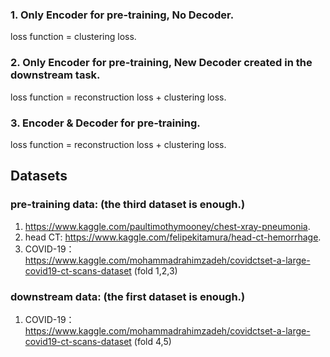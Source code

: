### 1. Only Encoder for pre-training, No Decoder.  
loss function = clustering loss. 
  
### 2. Only Encoder for pre-training, New Decoder created in the downstream task.  
loss function = reconstruction loss + clustering loss. 
  
### 3. Encoder & Decoder for pre-training.
loss function = reconstruction loss + clustering loss. 
  
  
## Datasets
### pre-training data: (the third dataset is enough.)
1. https://www.kaggle.com/paultimothymooney/chest-xray-pneumonia. 
2. head CT: https://www.kaggle.com/felipekitamura/head-ct-hemorrhage.  
3. COVID-19：https://www.kaggle.com/mohammadrahimzadeh/covidctset-a-large-covid19-ct-scans-dataset (fold 1,2,3)
### downstream data: (the first dataset is enough.)
1. COVID-19：https://www.kaggle.com/mohammadrahimzadeh/covidctset-a-large-covid19-ct-scans-dataset (fold 4,5)
